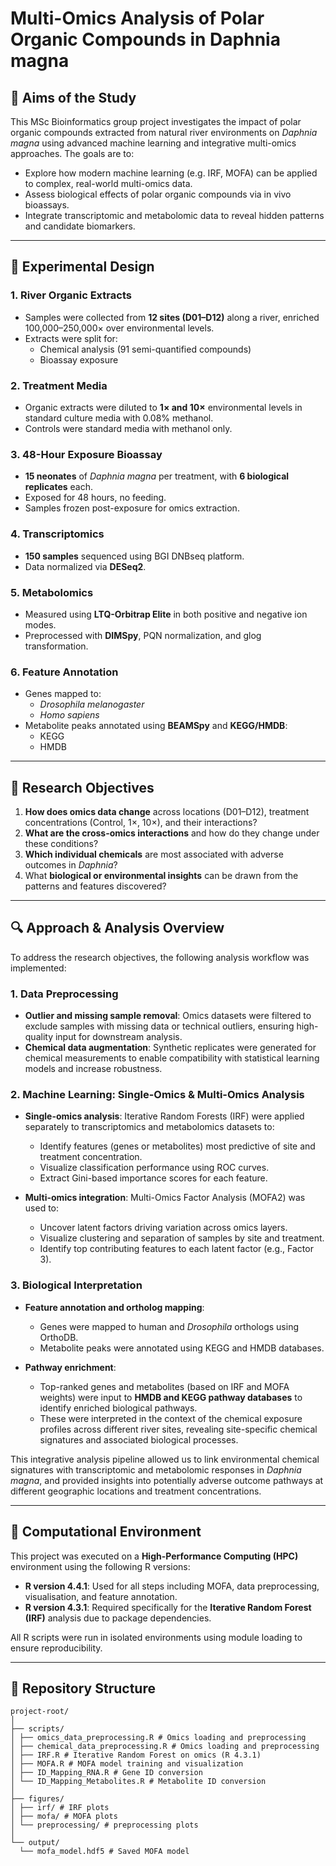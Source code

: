 # Multi-Omics Analysis of Polar Organic Compounds in Daphnia magna

## 🔬 Aims of the Study

This MSc Bioinformatics group project investigates the impact of polar organic compounds extracted from natural river environments on *Daphnia magna* using advanced machine learning and integrative multi-omics approaches. The goals are to:

- Explore how modern machine learning (e.g. IRF, MOFA) can be applied to complex, real-world multi-omics data.
- Assess biological effects of polar organic compounds via in vivo bioassays.
- Integrate transcriptomic and metabolomic data to reveal hidden patterns and candidate biomarkers.

---

## 🧪 Experimental Design

### 1. River Organic Extracts
- Samples were collected from **12 sites (D01–D12)** along a river, enriched 100,000–250,000× over environmental levels.
- Extracts were split for:
  - Chemical analysis (91 semi-quantified compounds)
  - Bioassay exposure

### 2. Treatment Media
- Organic extracts were diluted to **1× and 10×** environmental levels in standard culture media with 0.08% methanol.
- Controls were standard media with methanol only.

### 3. 48-Hour Exposure Bioassay
- **15 neonates** of *Daphnia magna* per treatment, with **6 biological replicates** each.
- Exposed for 48 hours, no feeding.
- Samples frozen post-exposure for omics extraction.

### 4. Transcriptomics
- **150 samples** sequenced using BGI DNBseq platform.
- Data normalized via **DESeq2**.

### 5. Metabolomics
- Measured using **LTQ-Orbitrap Elite** in both positive and negative ion modes.
- Preprocessed with **DIMSpy**, PQN normalization, and glog transformation.

### 6. Feature Annotation
- Genes mapped to:
  - *Drosophila melanogaster*
  - *Homo sapiens*
- Metabolite peaks annotated using **BEAMSpy** and **KEGG/HMDB**:
  - KEGG
  - HMDB

---

## 🎯 Research Objectives

1. **How does omics data change** across locations (D01–D12), treatment concentrations (Control, 1×, 10×), and their interactions?
2. **What are the cross-omics interactions** and how do they change under these conditions?
3. **Which individual chemicals** are most associated with adverse outcomes in *Daphnia*?
4. What **biological or environmental insights** can be drawn from the patterns and features discovered?

---

## 🔍 Approach & Analysis Overview

To address the research objectives, the following analysis workflow was implemented:

### 1. Data Preprocessing
- **Outlier and missing sample removal**: Omics datasets were filtered to exclude samples with missing data or technical outliers, ensuring high-quality input for downstream analysis.
- **Chemical data augmentation**: Synthetic replicates were generated for chemical measurements to enable compatibility with statistical learning models and increase robustness.

### 2. Machine Learning: Single-Omics & Multi-Omics Analysis
- **Single-omics analysis**: Iterative Random Forests (IRF) were applied separately to transcriptomics and metabolomics datasets to:
  - Identify features (genes or metabolites) most predictive of site and treatment concentration.
  - Visualize classification performance using ROC curves.
  - Extract Gini-based importance scores for each feature.
  
- **Multi-omics integration**: Multi-Omics Factor Analysis (MOFA2) was used to:
  - Uncover latent factors driving variation across omics layers.
  - Visualize clustering and separation of samples by site and treatment.
  - Identify top contributing features to each latent factor (e.g., Factor 3).

### 3. Biological Interpretation
- **Feature annotation and ortholog mapping**:
  - Genes were mapped to human and *Drosophila* orthologs using OrthoDB.
  - Metabolite peaks were annotated using KEGG and HMDB databases.

- **Pathway enrichment**:
  - Top-ranked genes and metabolites (based on IRF and MOFA weights) were input to **HMDB and KEGG pathway databases** to identify enriched biological pathways.
  - These were interpreted in the context of the chemical exposure profiles across different river sites, revealing site-specific chemical signatures and associated biological processes.

This integrative analysis pipeline allowed us to link environmental chemical signatures with transcriptomic and metabolomic responses in *Daphnia magna*, and provided insights into potentially adverse outcome pathways at different geographic locations and treatment concentrations.

---

## 🧰 Computational Environment

This project was executed on a **High-Performance Computing (HPC)** environment using the following R versions:

- **R version 4.4.1**: Used for all steps including MOFA, data preprocessing, visualisation, and feature annotation.
- **R version 4.3.1**: Required specifically for the **Iterative Random Forest (IRF)** analysis due to package dependencies.

All R scripts were run in isolated environments using module loading to ensure reproducibility.

---

## 📁 Repository Structure

```text
project-root/
│
├── scripts/
│ ├── omics_data_preprocessing.R # Omics loading and preprocessing
│ ├── chemical_data_preprocessing.R # Omics loading and preprocessing
│ ├── IRF.R # Iterative Random Forest on omics (R 4.3.1)
│ ├── MOFA.R # MOFA model training and visualization
│ ├── ID_Mapping_RNA.R # Gene ID conversion
│ └── ID_Mapping_Metabolites.R # Metabolite ID conversion
│
├── figures/
│ ├── irf/ # IRF plots
│ ├── mofa/ # MOFA plots
│ └── preprocessing/ # preprocessing plots
│
└── output/
  └── mofa_model.hdf5 # Saved MOFA model
```